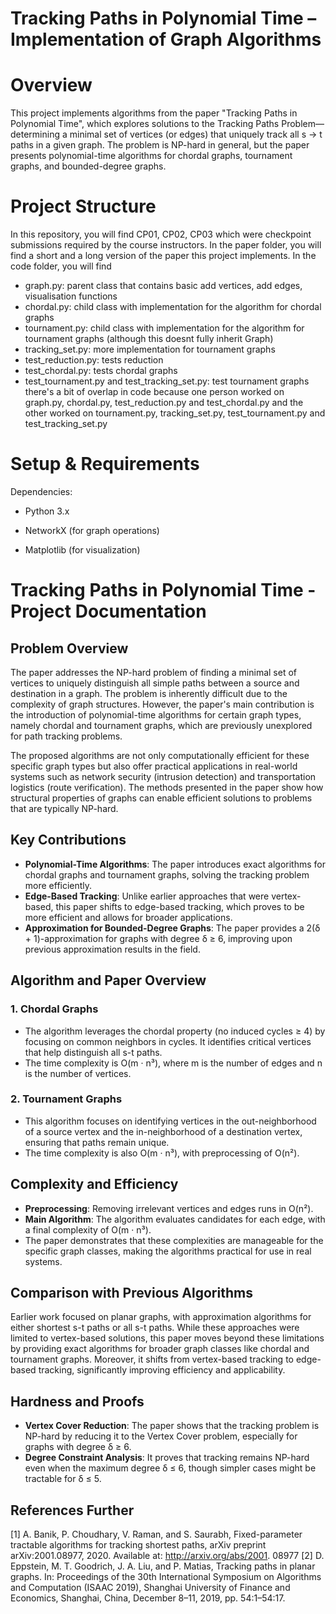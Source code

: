 # Tracking Paths in Polynomial Time – Implementation of Graph Algorithms

# Overview
This project implements algorithms from the paper "Tracking Paths in Polynomial Time", which explores solutions to the Tracking Paths Problem—determining a minimal set of vertices (or edges) that uniquely track all s → t paths in a given graph. The problem is NP-hard in general, but the paper presents polynomial-time algorithms for chordal graphs, tournament graphs, and bounded-degree graphs.

# Project Structure
In this repository, you will find CP01, CP02, CP03 which were checkpoint submissions required by the course instructors. 
In the paper folder, you will find a short and a long version of the paper this project implements. 
In the code folder, you will find
- graph.py: parent class that contains basic add vertices, add edges, visualisation functions
- chordal.py: child class with implementation for the algorithm for chordal graphs
- tournament.py: child class with implementation for the algorithm for tournament graphs (although this doesnt fully inherit Graph)
- tracking_set.py: more implementation for tournament graphs
- test_reduction.py: tests reduction
- test_chordal.py: tests chordal graphs
- test_tournament.py and test_tracking_set.py: test tournament graphs
there's a bit of overlap in code because one person worked on graph.py, chordal.py, test_reduction.py and test_chordal.py and the other worked on tournament.py, tracking_set.py, test_tournament.py and test_tracking_set.py


# Setup & Requirements
Dependencies:

- Python 3.x

- NetworkX (for graph operations)

- Matplotlib (for visualization)

# Tracking Paths in Polynomial Time - Project Documentation

## Problem Overview

The paper addresses the NP-hard problem of finding a minimal set of vertices to uniquely distinguish all simple paths between a source and destination in a graph. The problem is inherently difficult due to the complexity of graph structures. However, the paper's main contribution is the introduction of polynomial-time algorithms for certain graph types, namely chordal and tournament graphs, which are previously unexplored for path tracking problems.

The proposed algorithms are not only computationally efficient for these specific graph types but also offer practical applications in real-world systems such as network security (intrusion detection) and transportation logistics (route verification). The methods presented in the paper show how structural properties of graphs can enable efficient solutions to problems that are typically NP-hard.

## Key Contributions

- **Polynomial-Time Algorithms**: The paper introduces exact algorithms for chordal graphs and tournament graphs, solving the tracking problem more efficiently.
- **Edge-Based Tracking**: Unlike earlier approaches that were vertex-based, this paper shifts to edge-based tracking, which proves to be more efficient and allows for broader applications.
- **Approximation for Bounded-Degree Graphs**: The paper provides a 2(δ + 1)-approximation for graphs with degree δ ≥ 6, improving upon previous approximation results in the field.

## Algorithm and Paper Overview

### 1. **Chordal Graphs**
   - The algorithm leverages the chordal property (no induced cycles ≥ 4) by focusing on common neighbors in cycles. It identifies critical vertices that help distinguish all s-t paths.
   - The time complexity is O(m · n³), where m is the number of edges and n is the number of vertices.

### 2. **Tournament Graphs**
   - This algorithm focuses on identifying vertices in the out-neighborhood of a source vertex and the in-neighborhood of a destination vertex, ensuring that paths remain unique.
   - The time complexity is also O(m · n³), with preprocessing of O(n²).

## Complexity and Efficiency

- **Preprocessing**: Removing irrelevant vertices and edges runs in O(n²).
- **Main Algorithm**: The algorithm evaluates candidates for each edge, with a final complexity of O(m · n³).
- The paper demonstrates that these complexities are manageable for the specific graph classes, making the algorithms practical for use in real systems.

## Comparison with Previous Algorithms

Earlier work focused on planar graphs, with approximation algorithms for either shortest s-t paths or all s-t paths. While these approaches were limited to vertex-based solutions, this paper moves beyond these limitations by providing exact algorithms for broader graph classes like chordal and tournament graphs. Moreover, it shifts from vertex-based tracking to edge-based tracking, significantly improving efficiency and applicability.

## Hardness and Proofs

- **Vertex Cover Reduction**: The paper shows that the tracking problem is NP-hard by reducing it to the Vertex Cover problem, especially for graphs with degree δ ≥ 6.
- **Degree Constraint Analysis**: It proves that tracking remains NP-hard even when the maximum degree δ ≤ 6, though simpler cases might be tractable for δ ≤ 5.

## References Further 

[1] A. Banik, P. Choudhary, V. Raman, and S. Saurabh, Fixed-parameter tractable algorithms for tracking
shortest paths, arXiv preprint arXiv:2001.08977, 2020. Available at: http://arxiv.org/abs/2001.
08977
[2] D. Eppstein, M. T. Goodrich, J. A. Liu, and P. Matias, Tracking paths in planar graphs. In: Proceedings of the 30th International Symposium on Algorithms and Computation (ISAAC 2019), Shanghai
University of Finance and Economics, Shanghai, China, December 8–11, 2019, pp. 54:1–54:17.

